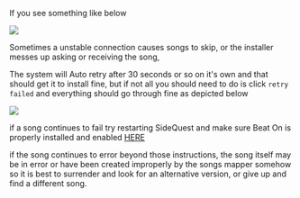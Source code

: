 If you see something like below

![](https://cdn.discordapp.com/attachments/587329605153587204/610165368941707291/unknown.png)

Sometimes a unstable connection causes songs to skip, or the installer messes up asking or receiving the song,

The system will Auto retry after 30 seconds or so on it's own and that should get it to install fine, but if not all you should need to do is click `retry failed` and everything should go through fine as depicted below


![](https://cdn.discordapp.com/attachments/587329605153587204/610165535392530436/unknown.png)

if a song continues to fail try restarting SideQuest and make sure Beat On is properly installed and enabled [HERE](https://github.com/the-expanse/SideQuest/wiki/Beat-On,-What-is-that%3F)

if the song continues to error beyond those instructions, the song itself may be in error or have been created improperly by the songs mapper somehow so it is best to surrender and look for an alternative version, or give up and find a different song.